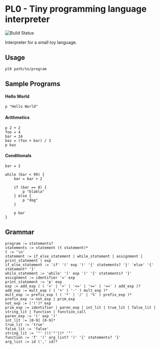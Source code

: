 PL0 - Tiny programming language interpreter
===========================================

![Build Status](https://travis-ci.org/rathrio/pl0.svg?branch=master)

Interpreter for a small toy language.

Usage
-----

```
pl0 path/to/program
```

Sample Programs
---------------

#### Hello World

```
p "Hello World"
```

#### Arithmetics

```
p 2 + 2
foo = 4
bar = 24
baz = (foo + bar) / 3
p baz
```

#### Conditionals

```
bar = 2

while (bar < 99) {
    bar = bar + 2

    if (bar == 8) {
        p "blabla"
    } else {
        p "dog"
    }

    p bar
}
```

Grammar
-------

```
program := statements?
statements := statement (t statement)*
t := '\n'
statement := if_else_statement | while_statement | assignment | print_statement | exp
if_else_statement := 'if' '(' exp ')' '{' statements? '}' 'else' '{' statement* '}'
while_statement := 'while' '(' exp ')' '{' statements? '}'
assignment := identifier '=' exp
print_statement := 'p' exp
exp := add_exp ( ( '<' | '>' | '<=' | '>=' | '==' ) add_exp )?
add_exp := mult_exp ( ( '+' | '-' ) mult_exp )*
mult_exp := prefix_exp ( ( '*' | '/' | '%' ) prefix_exp )*
prefix_exp := not_exp | prim_exp
not_exp := ('!')* exp
prim_exp := identifier | paren_exp | int_lit | true_lit | false_lit | string_lit | function | function_call
paren_exp := '(' exp ')'
int_lit := [0-9] [0-9]*
true_lit := 'true'
false_lit := 'false'
string_lit := '"' (!('"'))* '"'
function := 'f' '(' arg_list? ')' '{' statements? '}'
arg_list := id (',' id)*
```
